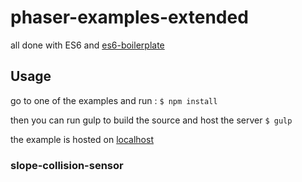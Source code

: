# phaser-examples-extended
all done with ES6 and [es6-boilerplate](http://phaser.io/news/2015/07/es6-boilerplate)

## Usage
go to one of the examples and run : 
`$ npm install`

then you can run gulp to build the source and host the server
`$ gulp`

the example is hosted on [localhost](http://localhost:3000/)

### slope-collision-sensor




